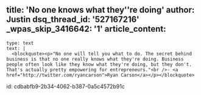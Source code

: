 title: 'No one knows what they''re doing'
author: Justin
dsq_thread_id: '527167216'
_wpas_skip_3416642: '1'
article_content:
  -
    type: text
    text: |
      <blockquote><p>"No one will tell you what to do. The secret behind business is that no one really knows what they're doing. Business people often look like they know what they're doing, but they don't. That's actually pretty empowering for entrepreneurs."<br />- <a href="http://twitter.com/ryancarson">Ryan Carson</a></p></blockquote>
      
id: cdbabfb9-2b34-4062-b387-0a5c4572b91c
